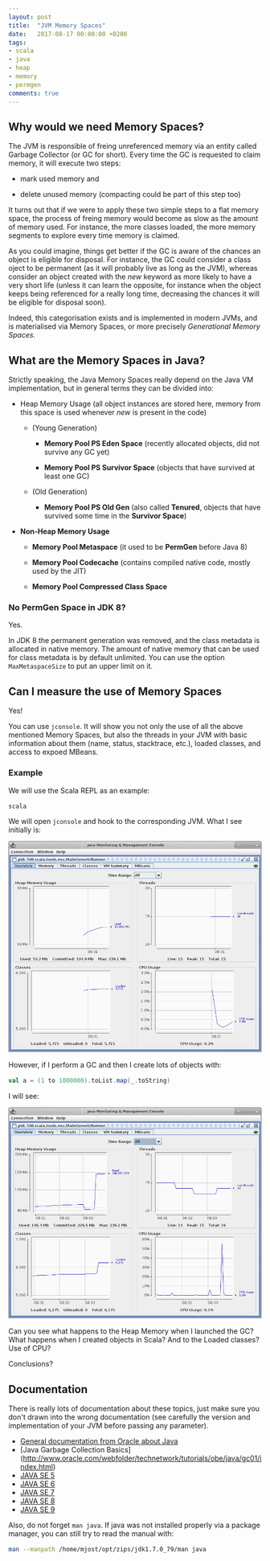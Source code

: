 ```yaml
---
layout: post
title:  "JVM Memory Spaces"
date:   2017-08-17 00:00:00 +0200
tags:
- scala
- java
- heap
- memory
- permgen
comments: true
---
```


## Why would we need Memory Spaces? 

The JVM is responsible of freing unreferenced memory via an entity called Garbage Collector (or GC for short). Every time the GC is requested to claim memory, it will execute two steps:

- mark used memory and

- delete unused memory (compacting could be part of this step too) 

It turns out that if we were to apply these two simple steps to a flat memory space, the process of freing memory would become as slow as the amount of memory used. For instance, the more classes loaded, the more memory segments to explore every time memory is claimed.

<!--more-->

As you could imagine, things get better if the GC is aware of the chances an object is eligible for disposal. For instance, the GC could consider a class oject to be permanent (as it will probably live as long as the JVM), whereas consider an object created with the _new_ keyword as more likely to have a very short life (unless it can learn the opposite, for instance when the object keeps being referenced for a really long time, decreasing the chances it will be eligible for disposal soon). 

Indeed, this categorisation exists and is implemented in modern JVMs, and is materialised via Memory Spaces, or more precisely _Generational Memory Spaces_. 

## What are the Memory Spaces in Java?

Strictly speaking, the Java Memory Spaces really depend on the Java VM implementation, but in general terms they can be divided into: 

- Heap Memory Usage (all object instances are stored here, memory from this space is used whenever _new_ is present in the code)

  - (Young Generation)

    - **Memory Pool PS Eden Space** (recently allocated objects, did not survive any GC yet)
    
    - **Memory Pool PS Survivor Space** (objects that have survived at least one GC)

  - (Old Generation)

    - **Memory Pool PS Old Gen** (also called **Tenured**, objects that have survived some time in the **Survivor Space**)

- **Non-Heap Memory Usage**

  - **Memory Pool Metaspace** (it used to be **PermGen** before Java 8)

  - **Memory Pool Codecache** (contains compiled native code, mostly used by the JIT)

  - **Memory Pool Compressed Class Space**

### No PermGen Space in JDK 8? 

Yes. 

In JDK 8 the permanent generation was removed, and the class metadata is allocated in native memory. The amount of native memory that can be used for class metadata is by default unlimited. You can use the option `MaxMetaspaceSize` to put an upper limit on it.

## Can I measure the use of Memory Spaces

Yes! 

You can use `jconsole`. It will show you not only the use of all the above mentioned Memory Spaces, but also the threads in your JVM with basic information about them (name, status, stacktrace, etc.), loaded classes, and access to expoed MBeans. 

### Example

We will use the Scala REPL as an example: 

```bash
scala
```

We will open `jconsole` and hook to the corresponding JVM. What I see initially is: 

![Project](/images/posts/jconsole1.png)

However, if I perform a GC and then I create lots of objects with: 

```scala
val a = (1 to 1000000).toList.map(_.toString)
```

I will see:

![Project](/images/posts/jconsole2.png)

Can you see what happens to the Heap Memory when I launched the GC? What happens when I created objects in Scala? And to the Loaded classes? Use of CPU?

Conclusions?

## Documentation

There is really lots of documentation about these topics, just make sure you don't drawn into the wrong documentation (see carefully the version and implementation of your JVM before passing any parameter). 

- [General documentation from Oracle about Java](http://docs.oracle.com/en/java/)
- [Java Garbage Collection Basics] (http://www.oracle.com/webfolder/technetwork/tutorials/obe/java/gc01/index.html)
- [JAVA SE 5](http://docs.oracle.com/javase/5/)
- [JAVA SE 6](http://docs.oracle.com/javase/6/)
- [JAVA SE 7](http://docs.oracle.com/javase/7/)
- [JAVA SE 8](http://docs.oracle.com/javase/8/)
- [JAVA SE 9](http://docs.oracle.com/javase/9/)

Also, do not forget `man java`. If java was not installed properly via a package manager, you can still try to read the manual with: 

```bash
man --manpath /home/mjost/opt/zips/jdk1.7.0_79/man java
```

